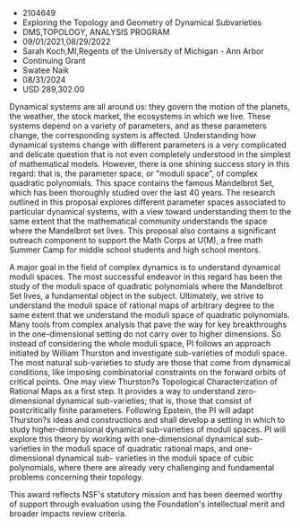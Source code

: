 
* 2104649
* Exploring the Topology and Geometry of Dynamical Subvarieties
* DMS,TOPOLOGY, ANALYSIS PROGRAM
* 09/01/2021,08/29/2022
* Sarah Koch,MI,Regents of the University of Michigan - Ann Arbor
* Continuing Grant
* Swatee Naik
* 08/31/2024
* USD 289,302.00

Dynamical systems are all around us: they govern the motion of the planets, the
weather, the stock market, the ecosystems in which we live. These systems depend
on a variety of parameters, and as these parameters change, the corresponding
system is affected. Understanding how dynamical systems change with different
parameters is a very complicated and delicate question that is not even
completely understood in the simplest of mathematical models. However, there is
one shining success story in this regard: that is, the parameter space, or
"moduli space", of complex quadratic polynomials. This space contains the famous
Mandelbrot Set, which has been thoroughly studied over the last 40 years. The
research outlined in this proposal explores different parameter spaces
associated to particular dynamical systems, with a view toward understanding
them to the same extent that the mathematical community understands the space
where the Mandelbrot set lives. This proposal also contains a significant
outreach component to support the Math Corps at U(M), a free math Summer Camp
for middle school students and high school mentors.

A major goal in the field of complex dynamics is to understand dynamical moduli
spaces. The most successful endeavor in this regard has been the study of the
moduli space of quadratic polynomials where the Mandelbrot Set lives, a
fundamental object in the subject. Ultimately, we strive to understand the
moduli space of rational maps of arbitrary degree to the same extent that we
understand the moduli space of quadratic polynomials. Many tools from complex
analysis that pave the way for key breakthroughs in the one-dimensional setting
do not carry over to higher dimensions. So instead of considering the whole
moduli space, PI follows an approach initiated by William Thurston and
investigate sub-varieties of moduli space. The most natural sub-varieties to
study are those that come from dynamical conditions, like imposing combinatorial
constraints on the forward orbits of critical points. One may view Thurston?s
Topological Characterization of Rational Maps as a first step. It provides a way
to understand zero-dimensional dynamical sub-varieties; that is, those that
consist of postcritically finite parameters. Following Epstein, the PI will
adapt Thurston?s ideas and constructions and shall develop a setting in which to
study higher-dimensional dynamical sub-varieties of moduli spaces. PI will
explore this theory by working with one-dimensional dynamical sub-varieties in
the moduli space of quadratic rational maps, and one-dimensional dynamical sub-
varieties in the moduli space of cubic polynomials, where there are already very
challenging and fundamental problems concerning their topology.

This award reflects NSF's statutory mission and has been deemed worthy of
support through evaluation using the Foundation's intellectual merit and broader
impacts review criteria.
